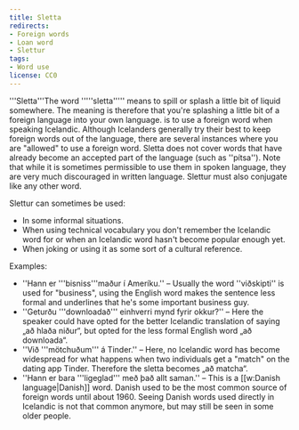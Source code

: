 ```yaml
---
title: Sletta
redirects:
- Foreign words
- Loan word
- Slettur
tags:
- Word use
license: CC0
---
```


'''Sletta'''<note>The word '''''sletta''''' means to spill or splash a little bit of liquid somewhere. The meaning is therefore that you're splashing a little bit of a foreign language into your own language.</note> is to use a foreign word when speaking Icelandic. Although Icelanders generally try their best to keep foreign words out of the language, there are several instances where you are "allowed" to use a foreign word. Sletta does not cover words that have already become an accepted part of the language (such as ''pítsa''). Note that while it is sometimes permissible to use them in spoken language, they are very much discouraged in written language. Slettur must also conjugate like any other word.

Slettur can sometimes be used:

* In some informal situations.
* When using technical vocabulary you don't remember the Icelandic word for or when an Icelandic word hasn't become popular enough yet.
* When joking or using it as some sort of a cultural reference.

Examples:

* ''Hann er '''bisniss'''maður í Ameríku.'' – Usually the word ''viðskipti'' is used for "business", using the English word makes the sentence less formal and underlines that he's some important business guy.
* ''Geturðu '''downloadað''' einhverri mynd fyrir okkur?'' – Here the speaker could have opted for the better Icelandic translation of saying „að hlaða niður“, but opted for the less formal English word „að downloada“.
* ''Við '''mötchuðum''' á Tinder.'' – Here, no Icelandic word has become widespread for what happens when two individuals get a "match" on the dating app Tinder. Therefore the sletta becomes „að matcha“.
* ''Hann er bara '''ligeglad''' með það allt saman.'' – This is a [[w:Danish language|Danish]] word. Danish used to be the most common source of foreign words until about 1960. Seeing Danish words used directly in Icelandic is not that common anymore, but may still be seen in some older people.

